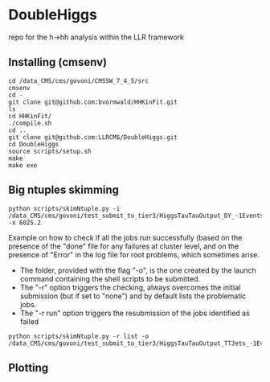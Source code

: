 # DoubleHiggs

repo for the h->hh analysis within the LLR framework

## Installing (cmsenv)
``` 
cd /data_CMS/cms/govoni/CMSSW_7_4_5/src
cmsenv
cd -
git clone git@github.com:bvormwald/HHKinFit.git
ls
cd HHKinFit/
./compile.sh
cd ..
git clone git@github.com:LLRCMS/DoubleHiggs.git
cd DoubleHiggs
source scripts/setup.sh
make
make exe
```
 
## Big ntuples skimming

```
python scripts/skimNtuple.py -i /data_CMS/cms/govoni/test_submit_to_tier3/HiggsTauTauOutput_DY_-1Events_0Skipped_1436202480.82 -x 6025.2
``` 

Example on how to check if all the jobs run successfully 
(based on the presence of the "done" file for any failures at cluster level,
and on the presence of "Error" in the log file for root problems,
which sometimes arise.
 * The folder, provided with the flag "-o", is the one created by the launch command
containing the shell scripts to be submitted.
 * The "-r" option triggers the checking, always overcomes the initial submission (but if set to "none") and by default lists the problematic jobs.
 * The "-r run" option triggers the resubmission of the jobs identified as failed

```
python scripts/skimNtuple.py -r list -o /data_CMS/cms/govoni/test_submit_to_tier3/HiggsTauTauOutput_TTJets_-1Events_0Skipped_1436202407.03       
```

## Plotting